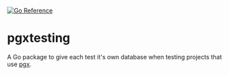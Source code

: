 [![Go Reference](https://pkg.go.dev/badge/github.com/go-pa/pgxtesting.svg)](https://pkg.go.dev/github.com/go-pa/pgxtesting)

# pgxtesting

A Go package to give each test it's own database when testing projects that use
[pgx](https://github.com/jackc/pgx).



